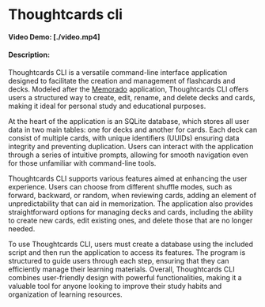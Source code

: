 # Thoughtcards cli
#### Video Demo:  [./video.mp4]
#### Description:
Thoughtcards CLI is a versatile command-line interface application designed to facilitate the creation and management of flashcards and decks. Modeled after the [Memorado](https://github.com/wbernard/Memorado) application, Thoughtcards CLI offers users a structured way to create, edit, rename, and delete decks and cards, making it ideal for personal study and educational purposes. 

At the heart of the application is an SQLite database, which stores all user data in two main tables: one for decks and another for cards. Each deck can consist of multiple cards, with unique identifiers (UUIDs) ensuring data integrity and preventing duplication. Users can interact with the application through a series of intuitive prompts, allowing for smooth navigation even for those unfamiliar with command-line tools.

Thoughtcards CLI supports various features aimed at enhancing the user experience. Users can choose from different shuffle modes, such as forward, backward, or random, when reviewing cards, adding an element of unpredictability that can aid in memorization. The application also provides straightforward options for managing decks and cards, including the ability to create new cards, edit existing ones, and delete those that are no longer needed.

To use Thoughtcards CLI, users must create a database using the included script and then run the application to access its features. The program is structured to guide users through each step, ensuring that they can efficiently manage their learning materials. Overall, Thoughtcards CLI combines user-friendly design with powerful functionalities, making it a valuable tool for anyone looking to improve their study habits and organization of learning resources.
